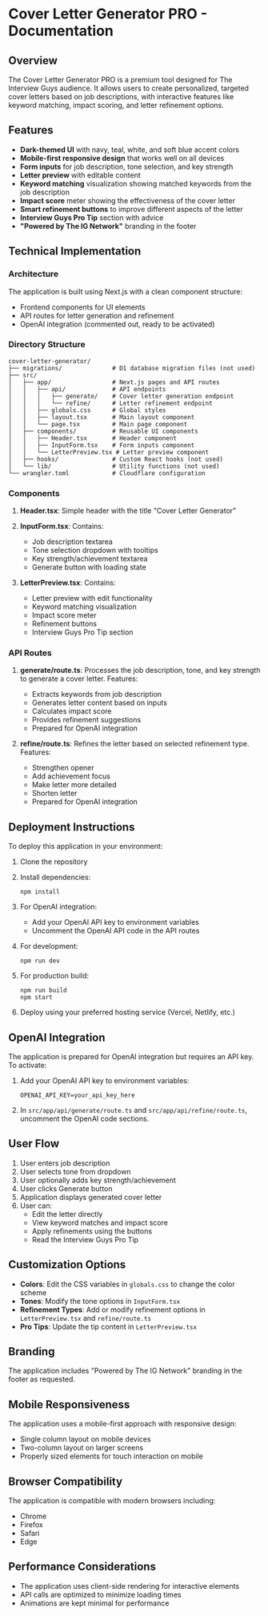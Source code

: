 # Cover Letter Generator PRO - Documentation

## Overview

The Cover Letter Generator PRO is a premium tool designed for The Interview Guys audience. It allows users to create personalized, targeted cover letters based on job descriptions, with interactive features like keyword matching, impact scoring, and letter refinement options.

## Features

- **Dark-themed UI** with navy, teal, white, and soft blue accent colors
- **Mobile-first responsive design** that works well on all devices
- **Form inputs** for job description, tone selection, and key strength
- **Letter preview** with editable content
- **Keyword matching** visualization showing matched keywords from the job description
- **Impact score** meter showing the effectiveness of the cover letter
- **Smart refinement buttons** to improve different aspects of the letter
- **Interview Guys Pro Tip** section with advice
- **"Powered by The IG Network"** branding in the footer

## Technical Implementation

### Architecture

The application is built using Next.js with a clean component structure:
- Frontend components for UI elements
- API routes for letter generation and refinement
- OpenAI integration (commented out, ready to be activated)

### Directory Structure

```
cover-letter-generator/
├── migrations/              # D1 database migration files (not used)
├── src/
│   ├── app/                 # Next.js pages and API routes
│   │   ├── api/             # API endpoints
│   │   │   ├── generate/    # Cover letter generation endpoint
│   │   │   └── refine/      # Letter refinement endpoint
│   │   ├── globals.css      # Global styles
│   │   ├── layout.tsx       # Main layout component
│   │   └── page.tsx         # Main page component
│   ├── components/          # Reusable UI components
│   │   ├── Header.tsx       # Header component
│   │   ├── InputForm.tsx    # Form inputs component
│   │   └── LetterPreview.tsx # Letter preview component
│   ├── hooks/               # Custom React hooks (not used)
│   └── lib/                 # Utility functions (not used)
└── wrangler.toml            # Cloudflare configuration
```

### Components

1. **Header.tsx**: Simple header with the title "Cover Letter Generator"

2. **InputForm.tsx**: Contains:
   - Job description textarea
   - Tone selection dropdown with tooltips
   - Key strength/achievement textarea
   - Generate button with loading state

3. **LetterPreview.tsx**: Contains:
   - Letter preview with edit functionality
   - Keyword matching visualization
   - Impact score meter
   - Refinement buttons
   - Interview Guys Pro Tip section

### API Routes

1. **generate/route.ts**: Processes the job description, tone, and key strength to generate a cover letter. Features:
   - Extracts keywords from job description
   - Generates letter content based on inputs
   - Calculates impact score
   - Provides refinement suggestions
   - Prepared for OpenAI integration

2. **refine/route.ts**: Refines the letter based on selected refinement type. Features:
   - Strengthen opener
   - Add achievement focus
   - Make letter more detailed
   - Shorten letter
   - Prepared for OpenAI integration

## Deployment Instructions

To deploy this application in your environment:

1. Clone the repository
2. Install dependencies:
   ```
   npm install
   ```
3. For OpenAI integration:
   - Add your OpenAI API key to environment variables
   - Uncomment the OpenAI API code in the API routes

4. For development:
   ```
   npm run dev
   ```

5. For production build:
   ```
   npm run build
   npm start
   ```

6. Deploy using your preferred hosting service (Vercel, Netlify, etc.)

## OpenAI Integration

The application is prepared for OpenAI integration but requires an API key. To activate:

1. Add your OpenAI API key to environment variables:
   ```
   OPENAI_API_KEY=your_api_key_here
   ```

2. In `src/app/api/generate/route.ts` and `src/app/api/refine/route.ts`, uncomment the OpenAI code sections.

## User Flow

1. User enters job description
2. User selects tone from dropdown
3. User optionally adds key strength/achievement
4. User clicks Generate button
5. Application displays generated cover letter
6. User can:
   - Edit the letter directly
   - View keyword matches and impact score
   - Apply refinements using the buttons
   - Read the Interview Guys Pro Tip

## Customization Options

- **Colors**: Edit the CSS variables in `globals.css` to change the color scheme
- **Tones**: Modify the tone options in `InputForm.tsx`
- **Refinement Types**: Add or modify refinement options in `LetterPreview.tsx` and `refine/route.ts`
- **Pro Tips**: Update the tip content in `LetterPreview.tsx`

## Branding

The application includes "Powered by The IG Network" branding in the footer as requested.

## Mobile Responsiveness

The application uses a mobile-first approach with responsive design:
- Single column layout on mobile devices
- Two-column layout on larger screens
- Properly sized elements for touch interaction on mobile

## Browser Compatibility

The application is compatible with modern browsers including:
- Chrome
- Firefox
- Safari
- Edge

## Performance Considerations

- The application uses client-side rendering for interactive elements
- API calls are optimized to minimize loading times
- Animations are kept minimal for performance
